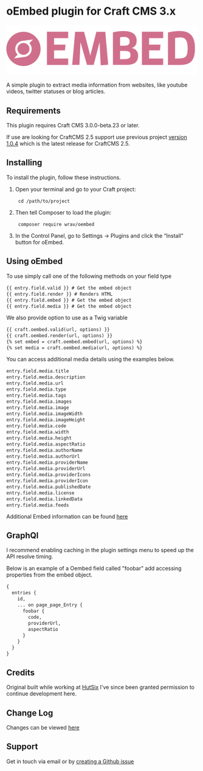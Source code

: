 # oEmbed plugin for Craft CMS 3.x

![oEmbed](resources/img/plugin-logo.png)

A simple plugin to extract media information from websites, like youtube videos, twitter statuses or blog articles.

## Requirements

This plugin requires Craft CMS 3.0.0-beta.23 or later.

If use are looking for CraftCMS 2.5 support use previous project [version 1.0.4](https://github.com/hut6/oembed/tree/1.0.4) 
which is the latest release for CraftCMS 2.5.

## Installing

To install the plugin, follow these instructions.

1. Open your terminal and go to your Craft project:

        cd /path/to/project

2. Then tell Composer to load the plugin:

        composer require wrav/oembed

3. In the Control Panel, go to Settings → Plugins and click the “Install” button for oEmbed.

## Using oEmbed

To use simply call one of the following methods on your field type

    {{ entry.field.valid }} # Get the embed object
    {{ entry.field.render }} # Renders HTML
    {{ entry.field.embed }} # Get the embed object
    {{ entry.field.media }} # Get the embed object
    
We also provide option to use as a Twig variable

    {{ craft.oembed.valid(url, options) }}
    {{ craft.oembed.render(url, options) }}
    {% set embed = craft.oembed.embed(url, options) %}
    {% set media = craft.oembed.media(url, options) %}
    
You can access additional media details using the examples below.

    entry.field.media.title
    entry.field.media.description
    entry.field.media.url
    entry.field.media.type
    entry.field.media.tags
    entry.field.media.images
    entry.field.media.image
    entry.field.media.imageWidth
    entry.field.media.imageHeight
    entry.field.media.code
    entry.field.media.width
    entry.field.media.height
    entry.field.media.aspectRatio
    entry.field.media.authorName
    entry.field.media.authorUrl
    entry.field.media.providerName
    entry.field.media.providerUrl
    entry.field.media.providerIcons
    entry.field.media.providerIcon
    entry.field.media.publishedDate
    entry.field.media.license
    entry.field.media.linkedData
    entry.field.media.feeds

Additional Embed information can be found [here](https://github.com/oscarotero/Embed)

## GraphQl

I recommend enabling caching in the plugin settings menu to speed up the API resolve timing.

Below is an example of a Oembed field called "foobar" add accessing properties from the embed object.

```
{
  entries {
    id,
    ... on page_page_Entry {
      foobar {
        code,
        providerUrl,
        aspectRatio
      }
    }
  }
}
```

## Credits

Original built while working at [HutSix](https://hutsix.com.au/) I've since been granted permission to continue development here.

## Change Log

Changes can be viewed [here](https://github.com/wrav/oembed/blob/master/CHANGELOG.md)

## Support

Get in touch via email or by [creating a Github issue](/wrav/oembed/issues)
